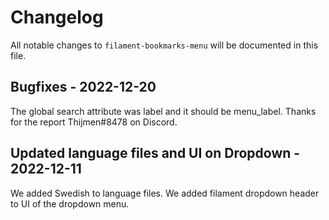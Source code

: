 # Changelog

All notable changes to `filament-bookmarks-menu` will be documented in this file.

## Bugfixes - 2022-12-20

The global search attribute was label and it should be menu_label. Thanks for the report Thijmen#8478 on Discord.

## Updated language files and UI on Dropdown - 2022-12-11

We added Swedish to language files.
We added filament dropdown header to UI of the dropdown menu.
